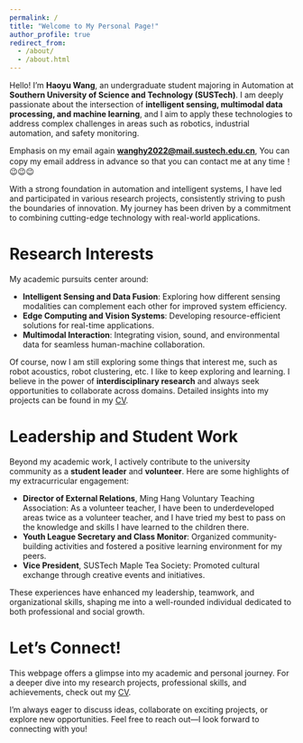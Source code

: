 ```yaml
---
permalink: /
title: "Welcome to My Personal Page!"
author_profile: true
redirect_from: 
  - /about/
  - /about.html
---
```


  Hello! I’m **Haoyu Wang**, an undergraduate student majoring in Automation at **Southern University of Science and Technology (SUSTech)**. I am deeply passionate about the intersection of **intelligent sensing, multimodal data processing, and machine learning**, and I aim to apply these technologies to address complex challenges in areas such as robotics, industrial automation, and safety monitoring.  

Emphasis on my email again **wanghy2022@mail.sustech.edu.cn**, You can copy my email address in advance so that you can contact me at any time！😉😉😉

With a strong foundation in automation and intelligent systems, I have led and participated in various research projects, consistently striving to push the boundaries of innovation. My journey has been driven by a commitment to combining cutting-edge technology with real-world applications.  

Research Interests
======
My academic pursuits center around:  
- **Intelligent Sensing and Data Fusion**: Exploring how different sensing modalities can complement each other for improved system efficiency.  
- **Edge Computing and Vision Systems**: Developing resource-efficient solutions for real-time applications.  
- **Multimodal Interaction**: Integrating vision, sound, and environmental data for seamless human-machine collaboration.

Of course, now I am still exploring some things that interest me, such as robot acoustics, robot clustering, etc. I like to keep exploring and learning. I believe in the power of **interdisciplinary research** and always seek opportunities to collaborate across domains. Detailed insights into my projects can be found in my [CV](./cv.md).  

Leadership and Student Work 
======
Beyond my academic work, I actively contribute to the university community as a **student leader** and **volunteer**. Here are some highlights of my extracurricular engagement:  
- **Director of External Relations**, Ming Hang Voluntary Teaching Association: As a volunteer teacher, I have been to underdeveloped areas twice as a volunteer teacher, and I have tried my best to pass on the knowledge and skills I have learned to the children there.
- **Youth League Secretary and Class Monitor**: Organized community-building activities and fostered a positive learning environment for my peers.  
- **Vice President**, SUSTech Maple Tea Society: Promoted cultural exchange through creative events and initiatives.  

These experiences have enhanced my leadership, teamwork, and organizational skills, shaping me into a well-rounded individual dedicated to both professional and social growth.  

Let’s Connect!  
======
This webpage offers a glimpse into my academic and personal journey. For a deeper dive into my research projects, professional skills, and achievements, check out my [CV](./cv.md).  

I’m always eager to discuss ideas, collaborate on exciting projects, or explore new opportunities. Feel free to reach out—I look forward to connecting with you!  
